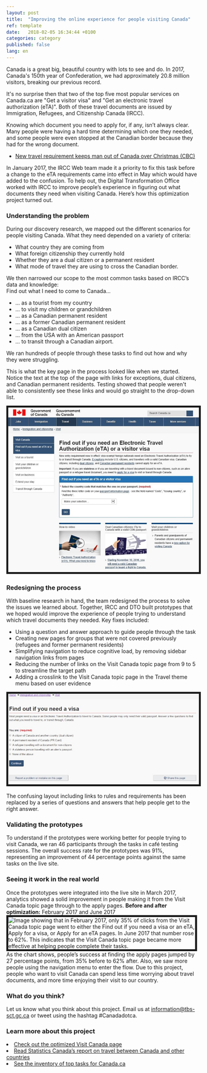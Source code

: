 ```yaml
---
layout: post
title:  "Improving the online experience for people visiting Canada"
ref: template
date:   2018-02-05 16:34:44 +0100
categories: category
published: false
lang: en
---
```


Canada is a great big, beautiful country with lots to see and do. In 2017, Canada's 150th year of Confederation, we had approximately 20.8 million visitors, breaking our previous record. 

It's no surprise then that two of the top five most popular services on Canada.ca are "Get a visitor visa" and "Get an electronic travel authorization (eTA)". Both of these travel documents are issued by Immigration, Refugees, and Citizenship Canada (IRCC). 

Knowing which document you need to apply for, if any, isn’t always clear. Many people were having a hard time determining which one they needed, and some people were even stopped at the Canadian border because they had for the wrong document. 
* [New travel requirement keeps man out of Canada over Christmas (CBC)](http://www.cbc.ca/news/canada/nova-scotia/travel-security-eta-document-england-electronic-travel-authorization-1.3916927)

In January 2017, the IRCC Web team made it a priority to fix this task before a change to the eTA requirements came into effect in May which would have added to the confusion. To help out, the Digital Transformation Office worked with IRCC to improve people’s experience in figuring out what documents they need when visiting Canada. Here’s how this optimization project turned out. 

<h3>Understanding the problem</h3>
During our discovery research, we mapped out the different scenarios for people visiting Canada. What they need depended on a variety of criteria:
<ul>
      <li>What country they are coming from</li>
      <li>What foreign citizenship they currently hold</li>
      <li>Whether they are a dual citizen or a permanent resident</li>
      <li>What mode of travel they are using to cross the Canadian border.</li>
</ul>

We then narrowed our scope to the most common tasks based on IRCC’s data and knowledge:
<br>Find out what I need to come to Canada...
<ul>
      <li>... as a tourist from my country</li>
      <li>... to visit my children or grandchildren</li>
      <li>... as a Canadian permanent resident</li>
      <li>... as a former Canadian permanent resident</li>
      <li>... as a Canadian dual citizen</li>
      <li>... from the USA with an American passport</li>
      <li>... to transit through a Canadian airport.</li>
</ul>

We ran hundreds of people through these tasks to find out how and why they were struggling. 

This is what the key page in the process looked like when we started. Notice the text at the top of the page with links for exceptions, dual citizens, and Canadian permanent residents. Testing showed that people weren't able to consistently see these links and would go straight to the drop-down list.

<div itemprop="text" class="" data="type-text">
      <div class="img-responsive center-block col-md-6">
          <span class=""><img src="../images/VisaETA-before.jpg" alt="Image showing what Find out if you need a visa page looked like before optimization." border="5">
 </span>
 </div>

<h3>Redesigning the process</h3>
With baseline research in hand, the team redesigned the process to solve the issues we learned about. Together, IRCC and DTO built prototypes that we hoped would improve the experience of people trying to understand which travel documents they needed. Key fixes included:
<ul>
      <li>Using a question and answer approach to guide people through the task</li>
      <li>Creating new pages for groups that were not covered previously (refugees and former permanent residents)</li>
      <li>Simplifying navigation to reduce cognitive load, by removing sidebar navigation links from pages</li>
      <li>Reducing the number of links on the Visit Canada topic page from 9 to 5 to streamline the target path</li>
      <li>Adding a crosslink to the Visit Canada topic page in the Travel theme menu based on user evidence</li>
</ul>

<div itemprop="text" class="" data="type-text">
      <div class="img-responsive center-block col-md-6">
          <span class=""><img src="../images/VisaETA-after.jpg" alt="Image showing what the Find out if you need a visa or an eTA page looked like after optimization" border="5">
 </span>
 </div>

The confusing layout including links to rules and requirements has been replaced by a series of questions and answers that help people get to the right answer.

<h3>Validating the prototypes</h3>
To understand if the prototypes were working better for people trying to visit Canada, we ran 46 participants through the tasks in café testing sessions. The overall success rate for the prototypes was 91%, representing an improvement of 44 percentage points against the same tasks on the live site. 

<h3>Seeing it work in the real world</h3>
Once the prototypes were integrated into the live site in March 2017, analytics showed a solid improvement in people making it from the Visit Canada topic page through to the apply pages. 
<b>Before and after optimization:</b> February 2017 and June 2017
<div itemprop="text" class="" data="type-text">
      <div class="img-responsive center-block col-md-6">
          <span class=""><img src="../images/VisitFunnels.PNG" alt="Image showing that in February 2017, only 35% of clicks from the Visit Canada topic page went to either the Find out if you need a visa or an eTA, Apply for a visa, or Apply for an eTA pages. In June 2017 that number rose to 62%. This indicates that the Visit Canada topic page became more effective at helping people complete their tasks." border="5">
 </span>
 </div>
 As the chart shows, people’s success at finding the apply pages jumped by 27 percentage points, from 35% before to 62% after. Also, we saw more people using the navigation menu to enter the flow.
Due to this project, people who want to visit Canada can spend less time worrying about travel documents, and more time enjoying their visit to our country.

<h3>What do you think?</h3>
Let us know what you think about this project. Email us at <a href="mailto:information@tbs-sct.gc.ca">information@tbs-sct.gc.ca</a> or tweet using the hashtag #Canadadotca.

<h3>Learn more about this project</h3>
      <li><a href="https://www.canada.ca/en/immigration-refugees-citizenship/services/visit-canada.html">Check out the optimized Visit Canada page</a></li>
      <li><a href="http://www.statcan.gc.ca/daily-quotidien/180220/dq180220c-eng.htm">Read Statistics Canada’s report on travel between Canada and other countries</a></li>
      <li><a href="https://canada-ca.github.io/pages/top-task-list-canada-ca.html">See the inventory of top tasks for Canada.ca</a></li>
